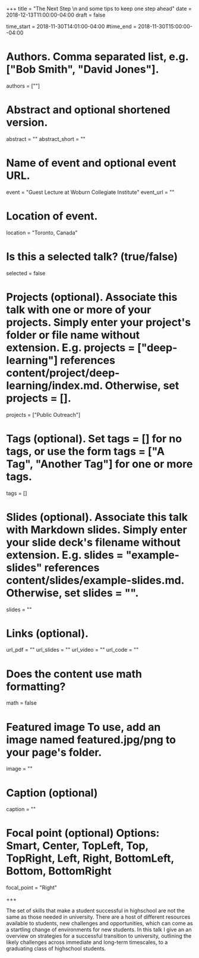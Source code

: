 +++ 
title = "The Next Step \n and some tips to keep one step ahead" 
date = 2018-12-13T11:00:00-04:00
draft = false

time_start = 2018-11-30T14:01:00-04:00 #time_end = 2018-11-30T15:00:00--04:00

# Authors. Comma separated list, e.g. ["Bob Smith", "David Jones"]. 
authors = [""]

# Abstract and optional shortened version. 
abstract = "" 
abstract_short = ""

# Name of event and optional event URL. 
event = "Guest Lecture at Woburn Collegiate Institute" 
event_url = ""

# Location of event. 
location = "Toronto, Canada"

# Is this a selected talk? (true/false) 
selected = false

# Projects (optional). Associate this talk with one or more of your projects. Simply enter your project's folder or file name without extension. E.g. projects = ["deep-learning"] references content/project/deep-learning/index.md. Otherwise, set projects = []. 
projects = ["Public Outreach"]

# Tags (optional). Set tags = [] for no tags, or use the form tags = ["A Tag", "Another Tag"] for one or more tags. 
tags = []

# Slides (optional). Associate this talk with Markdown slides. Simply enter your slide deck's filename without extension. E.g. slides = "example-slides" references content/slides/example-slides.md. Otherwise, set slides = "". 
slides = ""

# Links (optional). 
url_pdf = "" 
url_slides = "" 
url_video = "" 
url_code = ""

# Does the content use math formatting? 
math = false

# Featured image To use, add an image named featured.jpg/png to your page's folder.
image = "" 

# Caption (optional) 
caption = ""

# Focal point (optional) Options: Smart, Center, TopLeft, Top, TopRight, Left, Right, BottomLeft, Bottom, BottomRight 
focal_point = "Right" 

+++

The set of skills that make a student successful in highschool are not the same as those needed in university. There are a host of different resources available to students, new challenges and opportunities, which can come as a startling change of environments for new students. In this talk I give an an overview on strategies for a successful transition to university, outlining the likely challenges across immediate and long-term timescales, to a graduating class of highschool students.

